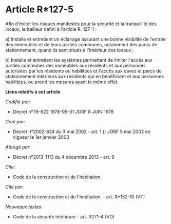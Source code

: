 # Article R*127-5

Afin d'éviter les risques manifestes pour la sécurité et la tranquillité des locaux, le bailleur défini à l'article R.
127-1 :

a) Installe et entretient un éclairage assurant une bonne visibilité de l'entrée des immeubles et de leurs parties communes,
notamment des parcs de stationnement, quand ils sont situés à l'intérieur des locaux ;

b) Installe et entretient les systèmes permettant de limiter l'accès aux parties communes des immeubles aux résidents et aux
personnes autorisées par les résidents ou habilitées et l'accès aux caves et parcs de stationnement intérieurs aux résidents
qui en bénéficient et aux personnes habilitées, ou prend les mesures ayant le même effet.

**Liens relatifs à cet article**

_Codifié par_:

  - Décret n°78-622 1978-05-31 JORF 8 JUIN 1978

_Créé par_:

  - Décret n°2002-824 du 3 mai 2002 - art. 1 () JORF 5 mai 2002 en vigueur le 1er janvier 2003

_Abrogé par_:

  - Décret n°2013-1113 du 4 décembre 2013 - art. 9

_Cite_:

  - Code de la construction et de l'habitation.

_Cité par_:

  - Code de la construction et de l'habitation. - art. R*152-10 (VT)

_Nouveaux textes_:

  - Code de la sécurité intérieure - art. R271-4 (VD)

